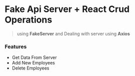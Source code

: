 # Fake Api Server + React Crud Operations

> using **FakeServer** and Dealing with server using **Axios**

### Features
- Get Data From Server
- Add New Employees
- Delete Employees
